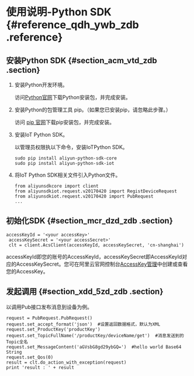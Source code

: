 # 使用说明-Python SDK {#reference_qdh_ywb_zdb .reference}

## 安装Python SDK {#section_acm_vtd_zdb .section}

1.  安装Python开发环境。

    访问[Python官网](https://www.python.org/downloads/)下载Python安装包，并完成安装。

2.  安装Python的包管理工具 pip。（如果您已安装pip，请忽略此步骤。）

    访问 [pip 官网](https://pip.pypa.io/en/stable/installing/)下载pip安装包，并完成安装。

3.  安装IoT Python SDK。

    以管理员权限执以下命令，安装IoTPython SDK。

    ```
    sudo pip install aliyun-python-sdk-core
    sudo pip install aliyun-python-sdk-iot
    ```

4.  将IoT Python SDK相关文件引入Python文件。

    ```
    from aliyunsdkcore import client
    from aliyunsdkiot.request.v20170420 import RegistDeviceRequest
    from aliyunsdkiot.request.v20170420 import PubRequest
    ...
    ```


## 初始化SDK {#section_mcr_dzd_zdb .section}

```
accessKeyId = '<your accessKey>'
 accessKeySecret = '<your accessSecret>'
 clt = client.AcsClient(accessKeyId, accessKeySecret, 'cn-shanghai')
```

accessKeyId即您的账号的AccessKeyId，accessKeySecret即AccessKeyId对应的AccessKeySecret。您可在阿里云官网控制台[AccessKey管理](https://ak-console.aliyun.com)中创建或查看您的AccessKey。

## 发起调用 {#section_xdd_5zd_zdb .section}

以调用Pub接口发布消息到设备为例。

```
request = PubRequest.PubRequest()
request.set_accept_format('json')  #设置返回数据格式，默认为XML
request.set_ProductKey('productKey')
request.set_TopicFullName('/productKey/deviceName/get')  #消息发送到的Topic全名
request.set_MessageContent('aGVsbG8gd29ybGQ=')  #hello world Base64 String
request.set_Qos(0)
result = clt.do_action_with_exception(request)
print 'result : ' + result
```

